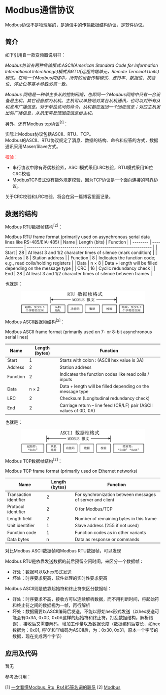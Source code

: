 # Modbus通信协议

Modbus协议不是物理层的，是通信中的传输数据结构协议，是软件协议。

## 简介

如下引用自一款变频器说明书：

*Modbus协议有两种传输模式:ASCII(American Standard Code for Information International Interchange)模式和RTU(远程终端单元，Remote Terminal Units)模式。在同一个Modbus网络中，所有的设备传输模式、波特率、数据位、校验位、停止位等基本参数必须一致。*

*Modbus 网络是一种单主多从的控制网络，也即同一个Modbus网络中只有一台设备是主机，其它设备都为从机。主机可以单独地对某台从机通讯，也可以对所有从机发布广播信息。对于单独访问的命令，从机都应返回一个回应信息；对应主机发出的广播信息，从机无需反馈回应信息给主机。*

另外，还有Modbus tcp协议<sup>[1]</sup>：

实际上Modbus协议包括ASCII、RTU、TCP。  
Modbus的ASCII、RTU协议规定了消息、数据的结构、命令和应答的方式，数据通讯采用Maser/Slave方式。

<font face="黑体" color=red>校验：</font>

- 串行协议中除有奇偶校验外，ASCII模式采用LRC校验，RTU模式采用16位CRC校验.
- ModbusTCP模式没有额外规定校验，因为TCP协议是一个面向连接的可靠协议。

关于CRC校验和LRC校验，将会在另一篇博客里面记录。

## 数据的结构

Modbus RTU数据帧结构<sup>[2]</sup>：

Modbus RTU frame format (primarily used on asynchronous serial data lines like RS-485/EIA-485)
| Name     | Length (bits) | Function                                                        |
| -------- | ------------- | --------------------------------------------------------------- |
| Start    | 28            | At least 3 and 1/2 character times of silence (mark condition)  |
| Address  | 8             | Station address                                                 |
| Function | 8             | Indicates the function code; e.g., read coils/holding registers |
| Data     | n × 8         | Data + length will be filled depending on the message type      |
| CRC      | 16            | Cyclic redundancy check                                         |
| End      | 28            | At least 3 and 1/2 character times of silence between frames    |

也就是：

<div  align="center">
<img src="./.assets/Modbus通信协议/Modbus%20RTU数据帧结构.png" width = "80%" height = "80%" alt="Modbus RTU数据帧结构.png" align=center />
</div>

Modbus ASCII数据帧结构<sup>[2]</sup>：

Modbus ASCII frame format (primarily used on 7- or 8-bit asynchronous serial lines)

| Name     | Length (bytes) | Function                                                          |
| -------- | -------------- | ----------------------------------------------------------------- |
| Start    | 1              | Starts with colon : (ASCII hex value is 3A)                       |
| Address  | 2              | Station address                                                   |
| Function | 2              | Indicates the function codes like read coils / inputs             |
| Data     | n × 2          | Data + length will be filled depending on the message type        |
| LRC      | 2              | Checksum (Longitudinal redundancy check)                          |
| End      | 2              | Carriage return – line feed (CR/LF) pair (ASCII values of 0D, 0A) |

也就是：

<div  align="center">
<img src="./.assets/Modbus通信协议/Modbus%20ASCII数据帧结构.png" width = "80%" height = "80%" alt="Modbus ASCII数据帧结构" align=center />
</div>

Modbus TCP数据帧结构<sup>[2]</sup>：

Modbus TCP frame format (primarily used on Ethernet networks)

| Name                   | Length (bytes) | Function                                                  |
| ---------------------- | -------------- | --------------------------------------------------------- |
| Transaction identifier | 2              | For synchronization between messages of server and client |
| Protocol identifier    | 2              | 0 for Modbus/TCP                                          |
| Length field           | 2              | Number of remaining bytes in this frame                   |
| Unit identifier        | 1              | Slave address (255 if not used)                           |
| Function code          | 1              | Function codes as in other variants                       |
| Data bytes             | n              | Data as response or commands                              |

对比Modbus ASCII数据帧和Modbus RTU数据帧，可以发现

Modbus RTU是依靠发送数据的前后预留空闲时间，来区分一个数据帧：

- 好处：数据可以以hex形式发送
- 坏处：时序要求更高，软件处理的实时性要求更高

Modbus ASCII则是依靠起始符和终止符来区分数据帧：

- 好处：时序要求不高，接收方可以连续解析数据，而不用判断时间，将起始符和终止符之间的数据视为一帧，再行解析
- 坏处：数据需要以ASCII编码后发送，不能以原始hex形式发送（以hex发送可能会有0x3A, 0x0D, 0x0A这样的起始符和终止符，打乱数据结构，解析错误），接收后又需要解码，增加工作量以及数据长度（数据编码后变长，如hex数据为：0x01, 将'0'和'1'编码为ASCII后，为：0x30, 0x31，原本一个字节的数据，现在变成两个字节）

## 应用及代码

暂无

参考及引用：

[1] [一文看懂Modbus, Rtu, Rs485等名词的联系](https://blog.csdn.net/w405722907/article/details/83537198)
[2] [Modbus](https://en.wikipedia.org/wiki/Modbus)
